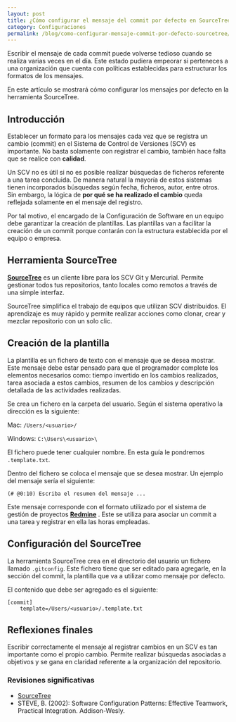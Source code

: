 ```yaml
---
layout: post
title: ¿Cómo configurar el mensaje del commit por defecto en SourceTree?
category: Configuraciones
permalink: /blog/como-configurar-mensaje-commit-por-defecto-sourcetree/
---
```


Escribir el mensaje de cada commit puede volverse tedioso cuando se realiza varias veces en el día. Este estado pudiera empeorar si perteneces a una organización que cuenta con políticas establecidas para estructurar los formatos de los mensajes.

En este artículo se mostrará cómo configurar los mensajes por defecto en la herramienta SourceTree.

## Introducción

Establecer un formato para los mensajes cada vez que se registra un cambio (commit) en el Sistema de Control de Versiones (SCV) es importante. No basta solamente con registrar el cambio, también hace falta que se realice con **calidad**.

Un SCV no es útil si no es posible realizar búsquedas de ficheros referente a una tarea concluida. De manera natural la mayoría de estos sistemas tienen incorporados búsquedas según fecha, ficheros, autor, entre otros. Sin embargo, la lógica de **por qué se ha realizado el cambio** queda reflejada solamente en el mensaje del registro.

Por tal motivo, el encargado de la Configuración de Software en un equipo debe garantizar la creación de plantillas. Las plantillas van a facilitar la creación de un commit porque contarán con la estructura establecida por el equipo o empresa.

## Herramienta SourceTree

**[SourceTree](http://sourcetreeapp.com/)** es un cliente libre para los SCV Git y Mercurial. Permite gestionar todos tus repositorios, tanto locales como remotos a través de una simple interfaz.

SourceTree simplifica el trabajo de equipos que utilizan SCV distribuidos. El aprendizaje es muy rápido y permite realizar acciones como clonar, crear y mezclar repositorio con un solo clic.

## Creación de la plantilla

La plantilla es un fichero de texto con el mensaje que se desea mostrar. Este mensaje debe estar pensado para que el programador complete los elementos necesarios como: tiempo invertido en los cambios realizados, tarea asociada a estos cambios, resumen de los cambios y descripción detallada de las actividades realizadas.

Se crea un fichero en la carpeta del usuario. Según el sistema operativo la dirección es la siguiente:

Mac: `/Users/<usuario>/`

Windows: `C:\Users\<usuario>\`

El fichero puede tener cualquier nombre. En esta guía le pondremos `.template.txt`.

Dentro del fichero se coloca el mensaje que se desea mostrar. Un ejemplo del mensaje sería el siguiente:

`(# @0:10) Escriba el resumen del mensaje ... `

Este mensaje corresponde con el formato utilizado por el sistema de gestión de proyectos **[Redmine](http://www.redmine.org)** . Este se utiliza para asociar un commit a una tarea y registrar en ella las horas empleadas.

## Configuración del SourceTree

La herramienta SourceTree crea en el directorio del usuario un fichero llamado `.gitconfig`. Este fichero tiene que ser editado para agregarle, en la sección del commit, la plantilla que va a utilizar como mensaje por defecto.

El contenido que debe ser agregado es el siguiente:

```
[commit]
	template=/Users/<usuario>/.template.txt
```

## Reflexiones finales

Escribir correctamente el mensaje al registrar cambios en un SCV es tan importante como el propio cambio. Permite realizar búsquedas asociadas a objetivos y se gana en claridad referente a la organización del repositorio.

### Revisiones significativas

* [SourceTree](http://sourcetreeapp.com/)
* STEVE, B. (2002): Software Configuration Patterns: Effective Teamwork, Practical Integration. Addison-Wesly. 